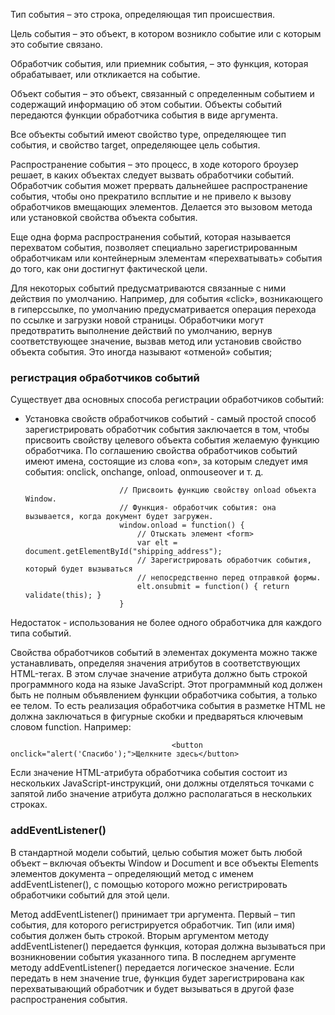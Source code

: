 Тип события – это строка, определяющая тип происшествия.

Цель события – это объект, в котором возникло событие или с которым это событие связано.

Обработчик события, или приемник события, – это функция, которая обрабатывает, или откликается на событие.

Объект события – это объект, связанный с определенным событием и содержащий информацию об этом событии.
Объекты событий передаются функции обработчика события в виде аргумента.

Все объекты событий имеют свойство type, определяющее тип события, и свойство target, определяющее цель события.

Распространение события – это процесс, в ходе которого броузер решает, в каких объектах следует вызвать обработчики
событий. Обработчик события может прервать дальнейшее распространение события, чтобы оно прекратило всплытие
и не привело к вызову обработчиков вмещающих элементов. Делается это вызовом метода или установкой свойства
объекта события.

Еще одна форма распространения событий, которая называется перехватом события, позволяет специально зарегистрированным
обработчикам или контейнерным элементам «перехватывать» события до того, как они достигнут фактической цели.

Для некоторых событий предусматриваются связанные с ними действия по умолчанию. Например, для события «click», возникающего в гиперссылке, по умолчанию предусматривается операция перехода по ссылке и загрузки новой страницы.
Обработчики могут предотвратить выполнение действий по умолчанию, вернув соответствующее значение, вызвав метод
или установив свойство объекта события. Это иногда называют «отменой» события;

### регистрация обработчиков событий
Существует два основных способа регистрации обработчиков событий:

 * Установка свойств обработчиков событий - самый простой способ зарегистрировать обработчик события заключается
   в том, чтобы присвоить свойству целевого объекта события желаемую функцию обработчика. По соглашению свойства
   обработчиков событий имеют имена, состоящие из слова «on», за которым следует имя события: onclick, onchange, onload, onmouseover и т. д.

                            // Присвоить функцию свойству onload объекта Window.
                            // Функция- обработчик события: она вызывается, когда документ будет загружен.
                            window.onload = function() {
                                // Отыскать элемент <form>
                                var elt = document.getElementById("shipping_address");
                                // Зарегистрировать обработчик события, который будет вызываться
                                // непосредственно перед отправкой формы.
                                elt.onsubmit = function() { return validate(this); }
                            }

Недостаток - использования не более одного обработчика для каждого типа событий.

Свойства обработчиков событий в элементах документа можно также устанавливать, определяя значения атрибутов
в соответствующих HTML-тегах. В этом случае значение атрибута должно быть строкой программного кода на языке JavaScript. Этот программный код должен быть не полным объявлением функции обработчика события, а только ее телом.
То есть реализация обработчика события в разметке HTML не должна заключаться в фигурные скобки и предваряться ключевым
словом function. Например:

                                        <button onclick="alert('Спасибо');">Щелкните здесь</button>

Если значение HTML-атрибута обработчика события состоит из нескольких JavaScript-инструкций, они должны отделяться
точками с запятой либо значение атрибута должно располагаться в нескольких строках.

### addEventListener()
В стандартной модели событий, целью события может быть любой объект – включая объекты Window и Document и все объекты
Elements элементов документа – определяющий метод с именем addEventListener(), с помощью которого можно регистрировать
обработчики событий для этой цели.

Метод addEventListener() принимает три аргумента. Первый – тип события, для которого регистрируется обработчик.
Тип (или имя) события должен быть строкой. Вторым аргументом методу addEventListener() передается функция, которая
должна вызываться при возникновении события указанного типа. В последнем аргументе методу addEventListener() передается логическое значение. Если передать в нем значение true, функция будет зарегистрирована как перехватывающий обработчик и будет вызываться в другой фазе распространения события.